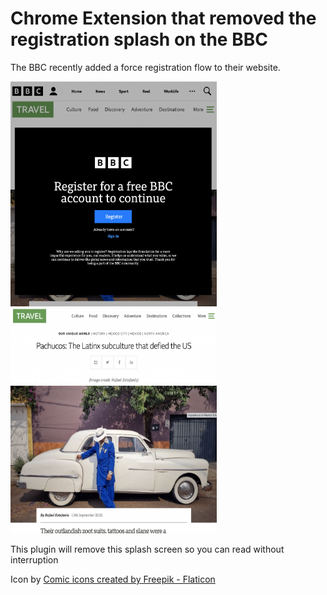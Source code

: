 # Chrome Extension that removed the registration splash on the BBC

The BBC recently added a force registration flow to their website.

<img src="bbc-reg-splash.png" width="330px" height="360px"> <img src="bbc-reg-splash-removed.png" width="330px" height="360px">

This plugin will remove this splash screen so you can read without interruption


Icon by [Comic icons created by Freepik - Flaticon](https://www.flaticon.com/free-icons/comic)

